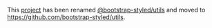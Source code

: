 This [project](https://module.kopaxgroup.com/bootstrap-styled/utils) has been renamed [@bootstrap-styled/utils](https://www.npmjs.com/package/@bootstrap-styled/utils) and moved to https://github.com/bootstrap-styled/utils.
